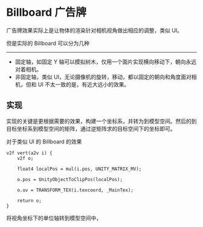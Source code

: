 # Billboard 广告牌

广告牌效果实际上是让物体的渲染针对相机视角做出相应的调整，类似 UI。

但是实际的 Billboard 可以分为几种

---

* 固定轴，如固定 Y 轴可以模拟树木，仅用一个面片实现横向移动下，朝向永远对着相机。
* 非固定轴，类似 UI，无论摄像机的旋转，移动，都以固定的朝向和角度面对相机，但和 UI 不太一致的是，有近大远小的效果。

## 实现

实现的关键是更根据需要的效果，构建一个坐标系，并转为到模型空间。然后的到目标坐标系到模型空间的矩阵，通过逆矩阵求的目标空间下的坐标即可。

对于类似 UI 的 Billboard 的效果

``` shaderlab
v2f vert(a2v i) {
    v2f o;

    float4 localPos = mul(i.pos, UNITY_MATRIX_MV);

    o.pos = UnityObjectToClipPos(localPos);

    o.uv = TRANSFORM_TEX(i.texcoord, _MainTex);

    return o;
}
```

将视角坐标下的单位轴转到模型空间中，